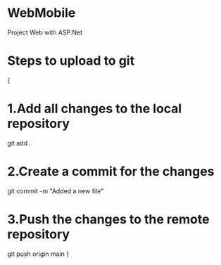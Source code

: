 # WebMobile
Project Web with ASP.Net
# Steps to upload to git
{
# 1.Add all changes to the local repository
git add .

# 2.Create a commit for the changes
git commit -m "Added a new file"

# 3.Push the changes to the remote repository
git push origin main
}
